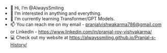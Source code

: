 - 👋 Hi, I’m @AlwaysSmiling
- 👀 I’m interested in anything and everything.
- 🌱 I’m currently learning Transformer/GPT Models.
- 📫 You can reach me on my email - pranjalvishwakarma786@gmail.com or LinkedIn - https://www.linkedin.com/in/pranjal-roy-vishvakarma/
- 💻 Check out my website at https://alwayssmiling.github.io/Pranjal-s-History/ 
<!---
AlwaysSmiling/AlwaysSmiling is a ✨ special ✨ repository because its `README.md` (this file) appears on your GitHub profile.
You can click the Preview link to take a look at your changes.
--->
